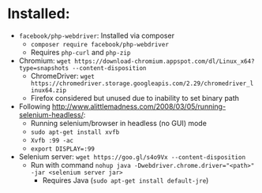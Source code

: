 # Installed:
* `facebook/php-webdriver`: Installed via composer
  * `composer require facebook/php-webdriver`
  * Requires `php-curl` and `php-zip`
* Chromium: `wget https://download-chromium.appspot.com/dl/Linux_x64?type=snapshots --content-disposition`
  * ChromeDriver: `wget https://chromedriver.storage.googleapis.com/2.29/chromedriver_linux64.zip`
  * Firefox considered but unused due to inability to set binary path
* Following http://www.alittlemadness.com/2008/03/05/running-selenium-headless/:
  * Running selenium/browser in headless (no GUI) mode
  * `sudo apt-get install xvfb`
  * `Xvfb :99 -ac`
  * `export DISPLAY=:99`
* Selenium server: `wget https://goo.gl/s4o9Vx --content-disposition`
  * Run with command `nohup java -Dwebdriver.chrome.driver="<path>" -jar <selenium server jar>`
    * Requires Java (`sudo apt-get install default-jre`)
